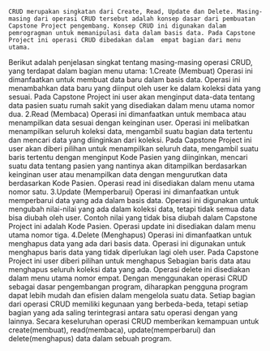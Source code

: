	
	CRUD merupakan singkatan dari Create, Read, Update dan Delete. Masing-masing dari operasi CRUD tersebut adalah konsep dasar dari pembuatan Capstone Project pengembang. Konsep CRUD ini digunakan dalam pemrogragman untuk memanipulasi data dalam basis data. Pada Capstone Project ini operasi CRUD dibedakan dalam  empat bagian dari menu utama.
Berikut adalah penjelasan singkat tentang masing-masing operasi CRUD, yang terdapat dalam bagian menu utama:
1.Create (Membuat)
	Operasi ini dimanfaatkan untuk membuat data baru dalam basis data. Operasi ini menambahkan data baru yang diinput oleh user ke dalam koleksi data yang sesuai. Pada Capstone Project ini user akan menginput data-data tentang data pasien suatu rumah sakit yang disediakan dalam menu utama nomor dua.
2.Read (Membaca)
	Operasi ini dimanfaatkan untuk membaca atau menampilkan data sesuai dengan keinginan user. Operasi ini melibatkan menampilkan seluruh koleksi data, mengambil suatu bagian data tertentu dan mencari data yang diinginkan dari koleksi. Pada Capstone Project ini user akan diberi pilihan untuk menampilkan seluruh data, mengambil suatu baris tertentu dengan menginput Kode Pasien yang diinginkan, mencari suatu data tentang pasien  yang nantinya akan ditampilkan berdasarkan keinginan user atau menampilkan data dengan mengurutkan data berdasarkan Kode Pasien. Operasi read ini disediakan dalam menu utama nomor satu.
3.Update (Memperbarui)
	Operasi ini dimanfaatkan untuk memperbarui data yang ada dalam basis data. Operasi ini digunakan untuk mengubah nilai-nilai yang ada dalam koleksi data, tetapi tidak semua data bisa diubah oleh user. Contoh nilai yang tidak bisa diubah dalam Capstone Project ini adalah Kode Pasien. Operasi update ini disediakan dalam menu utama nomor tiga.
4.Delete (Menghapus)
	Operasi ini dimanfaatkan untuk menghapus data yang ada dari basis data. Operasi ini digunakan untuk menghapus baris data yang tidak diperlukan lagi oleh user. Pada Capstone Project ini user diberi pilihan untuk menghapus Sebagian baris data atau menghapus seluruh koleksi data yang ada. Operasi delete ini disediakan dalam menu utama nomor empat.
	Dengan menggunakan operasi CRUD sebagai dasar pengembangan program, diharapkan pengguna program dapat lebih mudah dan efisien dalam mengelola suatu data. Setiap bagian dari operasi CRUD memiliki kegunaan yang berbeda-beda, tetapi setiap bagian yang ada saling terintegrasi antara satu operasi dengan yang lainnya. Secara keseluruhan operasi CRUD memberikan kemampuan untuk create(membuat), read(membaca), update(memperbarui) dan delete(menghapus) data dalam sebuah program.
